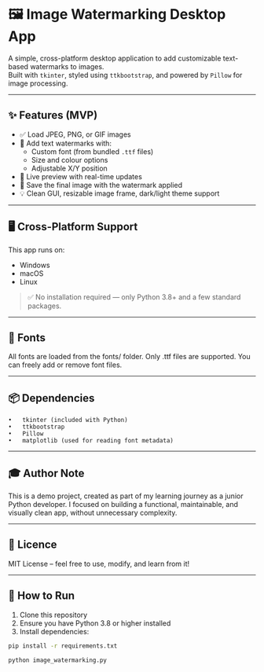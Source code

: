 # 🖼️ Image Watermarking Desktop App

A simple, cross-platform desktop application to add customizable text-based watermarks to images.  
Built with `tkinter`, styled using `ttkbootstrap`, and powered by `Pillow` for image processing.

---

## ✨ Features (MVP)

- ✅ Load JPEG, PNG, or GIF images
- 🎨 Add text watermarks with:
  - Custom font (from bundled `.ttf` files)
  - Size and colour options
  - Adjustable X/Y position
- 🔎 Live preview with real-time updates
- 💾 Save the final image with the watermark applied
- 💡 Clean GUI, resizable image frame, dark/light theme support

---

## 🖥️ Cross-Platform Support

This app runs on:

- Windows
- macOS
- Linux

> ✅ No installation required — only Python 3.8+ and a few standard packages.

---
## 📂 Fonts

All fonts are loaded from the fonts/ folder.
Only .ttf files are supported. You can freely add or remove font files.

---
## 📦 Dependencies
	•	tkinter (included with Python)
	•	ttkbootstrap
	•	Pillow
	•	matplotlib (used for reading font metadata)
 
---
## 🎓 Author Note

This is a demo project, created as part of my learning journey as a junior Python developer.
I focused on building a functional, maintainable, and visually clean app, without unnecessary complexity.

---
## 📝 Licence

MIT License – feel free to use, modify, and learn from it!

---
## 🚀 How to Run

1. Clone this repository
2. Ensure you have Python 3.8 or higher installed
3. Install dependencies:

```bash
pip install -r requirements.txt
```

```
python image_watermarking.py
```

